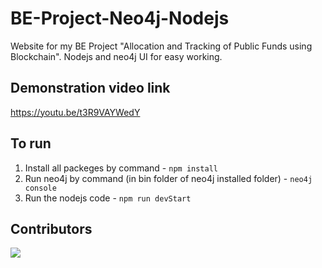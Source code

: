 # BE-Project-Neo4j-Nodejs
Website for my BE Project "Allocation and Tracking of Public Funds using Blockchain".
Nodejs and neo4j UI for easy working.

## Demonstration video link 
https://youtu.be/t3R9VAYWedY

## To run
1. Install all packeges by command - `npm install`
2. Run neo4j by command (in bin folder of neo4j installed folder) - `neo4j console `
3. Run the nodejs code - `npm run devStart`

## Contributors

<a href = "https://github.com/kunalbathija/BE-Project-Neo4j-Nodejs/graphs/contributors">
  <img src = "https://contrib.rocks/image?repo=kunalbathija/BE-Project-Neo4j-Nodejs"/>
</a>
